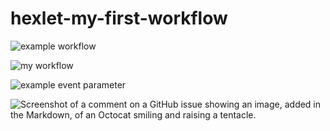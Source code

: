 # hexlet-my-first-workflow

![example workflow](https://github.com/github/docs/actions/workflows/main.yml/badge.svg)

![my workflow](https://github.com/svdegron/hexlet-my-first-workflow/blob/main/.github/workflows/github-actions-say-hello.yml/badge.svg)

![example event parameter](actions/workflows/github-actions-say-hello.yml/badge.svg?event=push)

![Screenshot of a comment on a GitHub issue showing an image, added in the Markdown, of an Octocat smiling and raising a tentacle.](https://myoctocat.com/assets/images/base-octocat.svg)